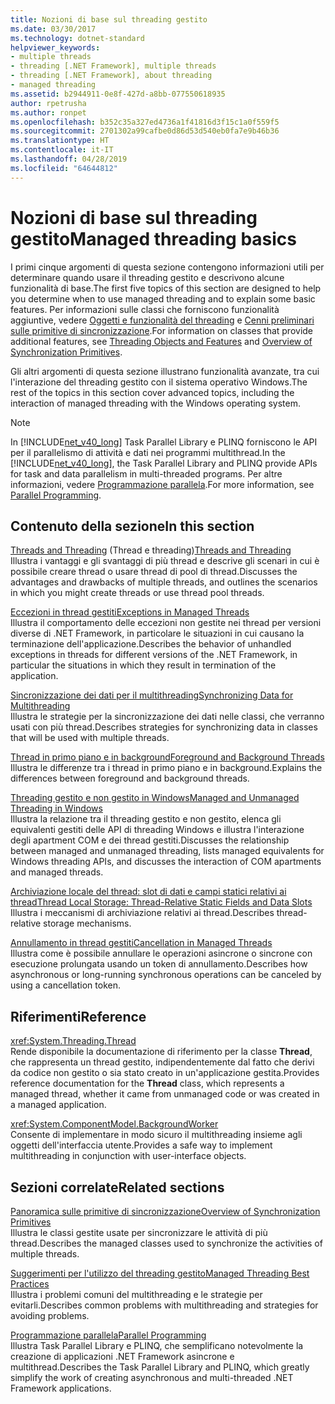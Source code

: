 ```yaml
---
title: Nozioni di base sul threading gestito
ms.date: 03/30/2017
ms.technology: dotnet-standard
helpviewer_keywords:
- multiple threads
- threading [.NET Framework], multiple threads
- threading [.NET Framework], about threading
- managed threading
ms.assetid: b2944911-0e8f-427d-a8bb-077550618935
author: rpetrusha
ms.author: ronpet
ms.openlocfilehash: b352c35a327ed4736a1f41816d3f15c1a0f559f5
ms.sourcegitcommit: 2701302a99cafbe0d86d53d540eb0fa7e9b46b36
ms.translationtype: HT
ms.contentlocale: it-IT
ms.lasthandoff: 04/28/2019
ms.locfileid: "64644812"
---
```

# <a name="managed-threading-basics"></a><span data-ttu-id="f2071-102">Nozioni di base sul threading gestito</span><span class="sxs-lookup"><span data-stu-id="f2071-102">Managed threading basics</span></span>

<span data-ttu-id="f2071-103">I primi cinque argomenti di questa sezione contengono informazioni utili per determinare quando usare il threading gestito e descrivono alcune funzionalità di base.</span><span class="sxs-lookup"><span data-stu-id="f2071-103">The first five topics of this section are designed to help you determine when to use managed threading and to explain some basic features.</span></span> <span data-ttu-id="f2071-104">Per informazioni sulle classi che forniscono funzionalità aggiuntive, vedere [Oggetti e funzionalità del threading](../../../docs/standard/threading/threading-objects-and-features.md) e [Cenni preliminari sulle primitive di sincronizzazione](../../../docs/standard/threading/overview-of-synchronization-primitives.md).</span><span class="sxs-lookup"><span data-stu-id="f2071-104">For information on classes that provide additional features, see [Threading Objects and Features](../../../docs/standard/threading/threading-objects-and-features.md) and [Overview of Synchronization Primitives](../../../docs/standard/threading/overview-of-synchronization-primitives.md).</span></span>  
  
 <span data-ttu-id="f2071-105">Gli altri argomenti di questa sezione illustrano funzionalità avanzate, tra cui l'interazione del threading gestito con il sistema operativo Windows.</span><span class="sxs-lookup"><span data-stu-id="f2071-105">The rest of the topics in this section cover advanced topics, including the interaction of managed threading with the Windows operating system.</span></span>  
  
> [!NOTE]
>  <span data-ttu-id="f2071-106">In [!INCLUDE[net_v40_long](../../../includes/net-v40-long-md.md)] Task Parallel Library e PLINQ forniscono le API per il parallelismo di attività e dati nei programmi multithread.</span><span class="sxs-lookup"><span data-stu-id="f2071-106">In the [!INCLUDE[net_v40_long](../../../includes/net-v40-long-md.md)], the Task Parallel Library and PLINQ provide APIs for task and data parallelism in multi-threaded programs.</span></span> <span data-ttu-id="f2071-107">Per altre informazioni, vedere [Programmazione parallela](../../../docs/standard/parallel-programming/index.md).</span><span class="sxs-lookup"><span data-stu-id="f2071-107">For more information, see [Parallel Programming](../../../docs/standard/parallel-programming/index.md).</span></span>  
  
## <a name="in-this-section"></a><span data-ttu-id="f2071-108">Contenuto della sezione</span><span class="sxs-lookup"><span data-stu-id="f2071-108">In this section</span></span>

 <span data-ttu-id="f2071-109">[Threads and Threading](../../../docs/standard/threading/threads-and-threading.md) (Thread e threading)</span><span class="sxs-lookup"><span data-stu-id="f2071-109">[Threads and Threading](../../../docs/standard/threading/threads-and-threading.md)</span></span>  
 <span data-ttu-id="f2071-110">Illustra i vantaggi e gli svantaggi di più thread e descrive gli scenari in cui è possibile creare thread o usare thread di pool di thread.</span><span class="sxs-lookup"><span data-stu-id="f2071-110">Discusses the advantages and drawbacks of multiple threads, and outlines the scenarios in which you might create threads or use thread pool threads.</span></span>  
  
 [<span data-ttu-id="f2071-111">Eccezioni in thread gestiti</span><span class="sxs-lookup"><span data-stu-id="f2071-111">Exceptions in Managed Threads</span></span>](../../../docs/standard/threading/exceptions-in-managed-threads.md)  
 <span data-ttu-id="f2071-112">Illustra il comportamento delle eccezioni non gestite nei thread per versioni diverse di .NET Framework, in particolare le situazioni in cui causano la terminazione dell'applicazione.</span><span class="sxs-lookup"><span data-stu-id="f2071-112">Describes the behavior of unhandled exceptions in threads for different versions of the .NET Framework, in particular the situations in which they result in termination of the application.</span></span>  
  
 [<span data-ttu-id="f2071-113">Sincronizzazione dei dati per il multithreading</span><span class="sxs-lookup"><span data-stu-id="f2071-113">Synchronizing Data for Multithreading</span></span>](../../../docs/standard/threading/synchronizing-data-for-multithreading.md)  
 <span data-ttu-id="f2071-114">Illustra le strategie per la sincronizzazione dei dati nelle classi, che verranno usati con più thread.</span><span class="sxs-lookup"><span data-stu-id="f2071-114">Describes strategies for synchronizing data in classes that will be used with multiple threads.</span></span>  
  
 [<span data-ttu-id="f2071-115">Thread in primo piano e in background</span><span class="sxs-lookup"><span data-stu-id="f2071-115">Foreground and Background Threads</span></span>](../../../docs/standard/threading/foreground-and-background-threads.md)  
 <span data-ttu-id="f2071-116">Illustra le differenze tra i thread in primo piano e in background.</span><span class="sxs-lookup"><span data-stu-id="f2071-116">Explains the differences between foreground and background threads.</span></span>  
  
 [<span data-ttu-id="f2071-117">Threading gestito e non gestito in Windows</span><span class="sxs-lookup"><span data-stu-id="f2071-117">Managed and Unmanaged Threading in Windows</span></span>](../../../docs/standard/threading/managed-and-unmanaged-threading-in-windows.md)  
 <span data-ttu-id="f2071-118">Illustra la relazione tra il threading gestito e non gestito, elenca gli equivalenti gestiti delle API di threading Windows e illustra l'interazione degli apartment COM e dei thread gestiti.</span><span class="sxs-lookup"><span data-stu-id="f2071-118">Discusses the relationship between managed and unmanaged threading, lists managed equivalents for Windows threading APIs, and discusses the interaction of COM apartments and managed threads.</span></span>  
  
 [<span data-ttu-id="f2071-119">Archiviazione locale del thread: slot di dati e campi statici relativi ai thread</span><span class="sxs-lookup"><span data-stu-id="f2071-119">Thread Local Storage: Thread-Relative Static Fields and Data Slots</span></span>](../../../docs/standard/threading/thread-local-storage-thread-relative-static-fields-and-data-slots.md)  
 <span data-ttu-id="f2071-120">Illustra i meccanismi di archiviazione relativi ai thread.</span><span class="sxs-lookup"><span data-stu-id="f2071-120">Describes thread-relative storage mechanisms.</span></span>  
  
 [<span data-ttu-id="f2071-121">Annullamento in thread gestiti</span><span class="sxs-lookup"><span data-stu-id="f2071-121">Cancellation in Managed Threads</span></span>](../../../docs/standard/threading/cancellation-in-managed-threads.md)  
 <span data-ttu-id="f2071-122">Illustra come è possibile annullare le operazioni asincrone o sincrone con esecuzione prolungata usando un token di annullamento.</span><span class="sxs-lookup"><span data-stu-id="f2071-122">Describes how asynchronous or long-running synchronous operations can be canceled by using a cancellation token.</span></span>  
  
## <a name="reference"></a><span data-ttu-id="f2071-123">Riferimenti</span><span class="sxs-lookup"><span data-stu-id="f2071-123">Reference</span></span>

 <xref:System.Threading.Thread>  
 <span data-ttu-id="f2071-124">Rende disponibile la documentazione di riferimento per la classe **Thread**, che rappresenta un thread gestito, indipendentemente dal fatto che derivi da codice non gestito o sia stato creato in un'applicazione gestita.</span><span class="sxs-lookup"><span data-stu-id="f2071-124">Provides reference documentation for the **Thread** class, which represents a managed thread, whether it came from unmanaged code or was created in a managed application.</span></span>  
  
 <xref:System.ComponentModel.BackgroundWorker>  
 <span data-ttu-id="f2071-125">Consente di implementare in modo sicuro il multithreading insieme agli oggetti dell'interfaccia utente.</span><span class="sxs-lookup"><span data-stu-id="f2071-125">Provides a safe way to implement multithreading in conjunction with user-interface objects.</span></span>  
  
## <a name="related-sections"></a><span data-ttu-id="f2071-126">Sezioni correlate</span><span class="sxs-lookup"><span data-stu-id="f2071-126">Related sections</span></span>

 [<span data-ttu-id="f2071-127">Panoramica sulle primitive di sincronizzazione</span><span class="sxs-lookup"><span data-stu-id="f2071-127">Overview of Synchronization Primitives</span></span>](../../../docs/standard/threading/overview-of-synchronization-primitives.md)  
 <span data-ttu-id="f2071-128">Illustra le classi gestite usate per sincronizzare le attività di più thread.</span><span class="sxs-lookup"><span data-stu-id="f2071-128">Describes the managed classes used to synchronize the activities of multiple threads.</span></span>  
  
 [<span data-ttu-id="f2071-129">Suggerimenti per l'utilizzo del threading gestito</span><span class="sxs-lookup"><span data-stu-id="f2071-129">Managed Threading Best Practices</span></span>](../../../docs/standard/threading/managed-threading-best-practices.md)  
 <span data-ttu-id="f2071-130">Illustra i problemi comuni del multithreading e le strategie per evitarli.</span><span class="sxs-lookup"><span data-stu-id="f2071-130">Describes common problems with multithreading and strategies for avoiding problems.</span></span>  
  
 [<span data-ttu-id="f2071-131">Programmazione parallela</span><span class="sxs-lookup"><span data-stu-id="f2071-131">Parallel Programming</span></span>](../../../docs/standard/parallel-programming/index.md)  
 <span data-ttu-id="f2071-132">Illustra Task Parallel Library e PLINQ, che semplificano notevolmente la creazione di applicazioni .NET Framework asincrone e multithread.</span><span class="sxs-lookup"><span data-stu-id="f2071-132">Describes the Task Parallel Library and PLINQ, which greatly simplify the work of creating asynchronous and multi-threaded .NET Framework applications.</span></span>
